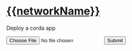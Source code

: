 # [{{networkName}}](/web/networks/{{networkName}})

Deploy a corda app

<form action="deploy" method="POST" enctype="multipart/form-data">
  <input type="file" name="cordapp" >
  <input type="submit">
</form>
